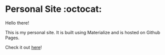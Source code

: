 # Personal Site :octocat:

Hello there!

This is my personal site.  It is built using Materialize and is hosted on Github Pages.

Check it out [here](http://www.sarahrieger.net)!
